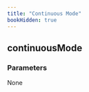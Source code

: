 ```yaml
---
title: "Continuous Mode"
bookHidden: true
---
```


<h2 class="ref-header">continuousMode</h2>



### Parameters
None